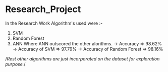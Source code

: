 # Research_Project

In the Research Work Algorithm's used were :-
1. SVM
2. Random Forest
3. ANN
Where ANN outscored the other alorithms.
-> Accuracy => 98.62%
-> Accuracy of SVM => 97.79%
-> Accuracy of Random Forest => 98.16%


/*Rest other algorithms are just incorporated on the dataset for exploration purpose.*/
